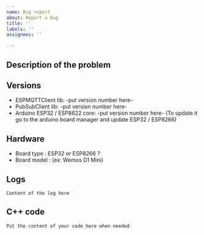 ```yaml
---
name: Bug report
about: Report a bug
title: ''
labels: ''
assignees: ''

---
```


## Description of the problem
<!--- The more details there is, the easier for me it will be to work on it. -->

## Versions
<!-- Before opening an issue, please ensure that everything is up to date and indicate the version you get after updating each of these libraries -->
- ESPMQTTClient lib: -put version number here-
- PubSubClient lib: -put version number here-
- Arduino ESP32 / ESP8622 core: -put version number here- (To update it go to the arduino board manager and update ESP32 / ESP8266)

## Hardware
- Board type : ESP32 or ESP8266 ?
- Board model : (ex: Wemos D1 Mini)

## Logs
<!--- When revelent, please enable debug messages with `enableDebuggingMessages()` and paste the log here -->
```
Content of the log here
```

## C++ code
<!--- When revelent, it can be usefull to see your code -->
```c++
Put the content of your code here when needed
